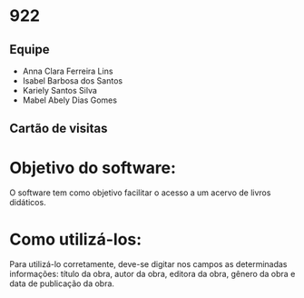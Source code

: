 # 922

## Equipe

- Anna Clara Ferreira Lins
- Isabel Barbosa dos Santos
- Kariely Santos Silva
- Mabel Abely Dias Gomes 

## Cartão de visitas

# Objetivo do software:
O software tem como objetivo facilitar o acesso a um acervo de livros didáticos.

# Como utilizá-los:

Para utilizá-lo corretamente, deve-se digitar nos campos as determinadas informações: título da obra, autor da obra, editora da obra, gênero da obra e data de publicação da obra.

